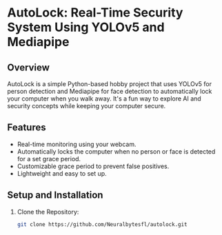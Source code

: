 AutoLock: Real-Time Security System Using YOLOv5 and Mediapipe
==============================================================

Overview
--------
AutoLock is a simple Python-based hobby project that uses YOLOv5 for person detection and Mediapipe for face detection to automatically lock your computer when you walk away. It's a fun way to explore AI and security concepts while keeping your computer secure.

Features
--------
- Real-time monitoring using your webcam.
- Automatically locks the computer when no person or face is detected for a set grace period.
- Customizable grace period to prevent false positives.
- Lightweight and easy to set up.

Setup and Installation
----------------------
1. Clone the Repository:
   ```bash
   git clone https://github.com/Neuralbytesfl/autolock.git
